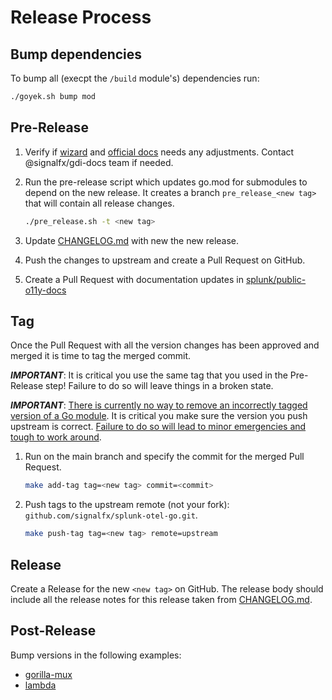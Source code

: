 # Release Process

## Bump dependencies

To bump all (execpt the `/build` module's) dependencies run:

```sh
./goyek.sh bump mod
```

## Pre-Release

1. Verify if [wizard](https://app.signalfx.com/#/integrations/go-tracing/description)
   and [official docs](https://docs.splunk.com/Observability/gdi/get-data-in/application/go/get-started.html)
   needs any adjustments. Contact @signalfx/gdi-docs team if needed.

2. Run the pre-release script which updates go.mod for submodules to depend on
   the new release. It creates a branch `pre_release_<new tag>`
   that will contain all release changes.

    ```sh
    ./pre_release.sh -t <new tag>
    ```

3. Update [CHANGELOG.md](CHANGELOG.md) with new the new release.

4. Push the changes to upstream and create a Pull Request on GitHub.

5. Create a Pull Request with documentation updates in
   [splunk/public-o11y-docs](https://github.com/splunk/public-o11y-docs/tree/main/gdi/get-data-in/application/go)

## Tag

Once the Pull Request with all the version changes has been approved
and merged it is time to tag the merged commit.

***IMPORTANT***: It is critical you use the same tag
that you used in the Pre-Release step!
Failure to do so will leave things in a broken state.

***IMPORTANT***:
[There is currently no way to remove an incorrectly tagged version of a Go module](https://github.com/golang/go/issues/34189).
It is critical you make sure the version you push upstream is correct.
[Failure to do so will lead to minor emergencies and tough to work around](https://github.com/open-telemetry/opentelemetry-go/issues/331).

1. Run on the main branch and specify the commit for the merged Pull Request.

    ```sh
    make add-tag tag=<new tag> commit=<commit>
    ```

2. Push tags to the upstream remote (not your fork): `github.com/signalfx/splunk-otel-go.git`.

    ```sh
    make push-tag tag=<new tag> remote=upstream
    ```

## Release

Create a Release for the new `<new tag>` on GitHub.
The release body should include all the release notes
for this release taken from [CHANGELOG.md](CHANGELOG.md).

## Post-Release

Bump versions in the following examples:

- [gorilla-mux](https://github.com/signalfx/tracing-examples/tree/main/opentelemetry-tracing/opentelemetry-go/gorilla-mux)
- [lambda](https://github.com/signalfx/tracing-examples/tree/main/opentelemetry-tracing/opentelemetry-lambda/go)
